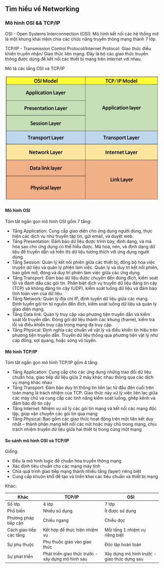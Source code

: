 ## Tìm hiểu về Networking
### Mô hình OSI && TCP/IP

OSI - Open Systems Interconnection (OSI): Mô hình kết nối các hệ thống mở là một khung khái niệm chia các chức năng truyền thông mạng thành 7 lớp.

TCP/IP - Transmission Control Protocol/Internet Protocol: Giao thức điều khiển truyền nhận/ Giao thức liên mạng. Đây là bộ các giao thức truyền thông được dùng để kết nối các thiết bị mạng trên internet với nhau.

Mô tả các tầng OSI và TCP/IP

![alt text](osi_tcp.jpg)

#### Mô hình OSI 

Tóm tắt ngắn gọn mô hình OSI gồm 7 tầng:

+ Tầng Application: Cung cấp giao diện cho ứng dụng người dùng, thực hiện các dịch vụ như truyền tập tin, gửi email, và duyệt web.
+ Tầng Presentation: Đảm bảo dữ liệu được trình bày, định dạng, và mã hóa sao cho ứng dụng có thể hiểu được. Mã hóa, nén, và định dạng dữ liệu để truyền dẫn và hiển thị dữ liệu tương thích với ứng dụng người dùng.
+ Tầng Session: Quản lý kết nối phiên giữa các thiết bị, đồng bộ hóa việc truyền dữ liệu và quản lý phiên làm việc. Quản lý và duy trì kết nối phiên, bao gồm mở, đóng và duy trì phiên làm việc giữa các ứng dụng.
+ Tầng Transport: Đảm bảo dữ liệu được chuyển đến đúng đích, kiểm soát lỗi và đánh dấu các gói tin. Phân biệt dịch vụ truyền dữ liệu đáng tin cậy (TCP) và không đáng tin cậy (UDP), kiểm soát luồng dữ liệu và đảm bảo tính toàn vẹn của dữ liệu.
+ Tầng Network: Quản lý địa chỉ IP, định tuyến dữ liệu giữa các mạng. Định tuyến gói tin từ nguồn đến đích, kiểm soát luồng dữ liệu và quản lý giao diện mạng.
+ Tầng Data link: Quản lý truy cập vào phương tiện truyền dẫn và kiểm soát lỗi truyền dẫn. Đóng gói dữ liệu thành các khung (frame), kiểm tra lỗi và điều khiển truy cập trong mạng đa truy cập.
+ Tầng Physical: Định nghĩa các chuẩn về vật lý và điều khiển tín hiệu trên phương tiện truyền dẫn. Truyền dữ liệu thông qua phương tiện vật lý như cáp đồng, sợi quang, hoặc sóng vô tuyến.


 #### Mô hình TCP/IP

 Tóm tắt ngắn gọn mô hình TCP/IP gồm 4 tầng:
 
+ Tầng Application: Cung cấp cho các ứng dụng những trao đổi dữ liệu chuẩn hóa, giao tiếp dữ liệu giữa 2 máy khác nhau thông qua các dịch vụ mạng khác nhau
+ Tầng Transport: Đảm bảo duy trì thông tin liên lạc từ đầu đến cuối trên toàn mạng là trách nhiệm của TCP. Giao thức này xử lý việc liên lạc giữa các máy chủ và cung cấp các tính năng kiểm soát luồng, ghép kênh và đảm bảo độ tin cậy
+ Tầng Internet: Nhiệm vụ xử lý các gói tin mạng và kết nối các mạng độc lập, giúp vận chuyển các gói tin qua mạng
+ Tầng Physical: Bao gồm các giao thức hoạt động trên một liên kết duy nhất – thành phần mạng kết nối các nút hoặc máy chủ trong mạng, chịu trách nhiệm truyền dữ liệu giữa hai thiết bị trong cùng một mạng


 #### So sánh mô hình OSI và TCP/IP

 Giống:
 + Đều là mô hình logic để chuẩn hóa truyền thông mạng
 + Xác định tiêu chuẩn cho các mạng máy tính
 + Chia quá trình giao tiếp mạng thành nhiều tầng (layer) riêng biệt
 + Cung cấp khuôn khổ để tạo và triển khai các tiêu chuẩn và thiết bị mạng
 
 Khác:
 
| Khác | TCP/IP | OSI |
| --- |--- | --- |  
| Số lớp | 4 lớp | 7 lớp 
| Phổ biến | Nhiều sử dụng | Ít được sử dụng 
| Phương pháp tiếp cận | Chiều ngang | Chiều dọc
| Cách giao tiếp các tầng | Kết hợp để thực hiện nhiệm vụ | Mỗi tầng 1 nhiệm vụ riêng biệt
| Sự phụ thuộc | Phụ thuộc giao vào giao thức | Độc lập hoàn toàn
| Sự phát triển | Phát triển giao thức trước - xây dựng mô hình sau | Xây dựng mô hình trước - giao thức dựng sau


